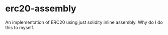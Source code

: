 # erc20-assembly
An implementation of ERC20 using just solidity inline assembly. Why do I do this to myself.

